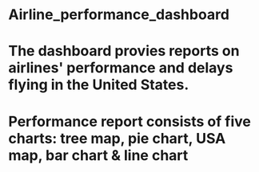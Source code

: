 # Airline_performance_dashboard
# The dashboard provies reports on airlines' performance and delays flying in the United States.
# Performance report consists of five charts: tree map, pie chart, USA map, bar chart & line chart
